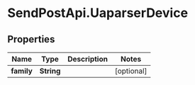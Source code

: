# SendPostApi.UaparserDevice

## Properties
Name | Type | Description | Notes
------------ | ------------- | ------------- | -------------
**family** | **String** |  | [optional] 


